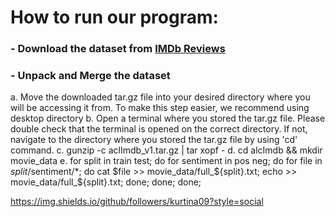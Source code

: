 # **How to run our program:**

### - Download the dataset from [IMDb Reviews](https://ai.stanford.edu/~amaas/data/sentiment/aclImdb_v1.tar.gz) 
### - Unpack and Merge the dataset
   a. Move the downloaded tar.gz file into your desired directory where you will be accessing it from. To make this step easier, we recommend using desktop directory
   b. Open a terminal where you stored the tar.gz file. Please double check that the terminal is opened on the correct directory. If not, navigate to the directory              where you stored the tar.gz file by using 'cd' command. 
   c. gunzip -c aclImdb_v1.tar.gz | tar xopf -
   d. cd alcImdb && mkdir movie_data
   e. for split in train test; do for sentiment in pos neg; do for file in $split/$sentiment/*; do cat $file >> movie_data/full_${split}.txt; echo >>                             movie_data/full_${split}.txt; done; done; done;

https://img.shields.io/github/followers/kurtina09?style=social
